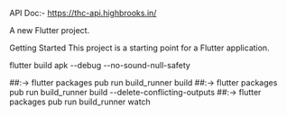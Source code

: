 API Doc:- https://thc-api.highbrooks.in/

A new Flutter project.

Getting Started
This project is a starting point for a Flutter application.

flutter build apk --debug --no-sound-null-safety

##:-> flutter packages pub run build_runner build
##:-> flutter packages pub run build_runner build --delete-conflicting-outputs
##:-> flutter packages pub run build_runner watch

